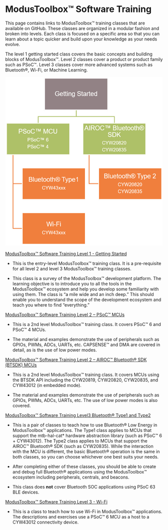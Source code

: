 # ModusToolbox™ Software Training

This page contains links to ModusToolbox™ training classes that are available on GitHub. These classes are organized in a modular fashion and broken into levels. Each class is focused on a specific area so that you can learn about a topic quicker and build upon your knowledge as your needs evolve.

The level 1 getting started class covers the basic concepts and building blocks of ModusToolbox™. Level 2 classes cover a product or product family such as PSoC™. Level 3 classes cover more advanced systems such as Bluetooth®, Wi-Fi, or Machine Learning.

![](ClassChart.jpg)

[ModusToolbox™ Software Training Level 1 - Getting Started](https://github.com/infineon/training-modustoolbox-level1-getting-started)

- This is the entry-level ModusToolbox™ training class. It is a pre-requisite for all level 2 and level 3 ModusToolbox™ training classes.

- This class is a survey of the ModusToolbox™ development platform.  The learning objective is to introduce you to all the tools in the ModusToolbox™ ecosystem and help you develop some familiarity with using them.  The class is “a mile wide and an inch deep.”  This should enable you to understand the scope of the development ecosystem and teach you where to find “everything.”

[ModusToolbox™ Software Training Level 2 – PSoC™ MCUs](https://github.com/infineon/training-modustoolbox-level2-psoc)

- This is a 2nd level ModusToolbox™ training class. It covers PSoC™ 6 and PSoC™ 4 MCUs.

- The material and examples demonstrate the use of peripherals such as GPIOs, PWMs, ADCs,
UARTs, etc. CAPSENSE™ and DMA are covered in detail, as is the use of low power modes.

[ModusToolbox™ Software Training Level 2 – AIROC™ Bluetooth® SDK (BTSDK) MCUs](https://github.com/infineon/training-modustoolbox-level2-btsdk)

- This is a 2nd level ModusToolbox™ training class. It covers MCUs using the BTSDK API including the CYW20819, CYW20820, CYW20835, and CYW43012 (in embedded mode).

- The material and examples demonstrate the use of peripherals such as GPIOs, PWMs, ADCs,
UARTs, etc. The use of low power modes is also covered.

[ModusToolbox™ Software Training Level3 Bluetooth® Type1 and Type2](https://github.com/infineon/training-modustoolbox-level3-bluetooth)

- This is a pair of classes to teach how to use Bluetooth® Low Energy in ModusToolbox™ applications. The Type1 class applies to MCUs that support the mtb-hal-cat* hardware abstraction library (such as PSoC™ 6 + CYW43012). The Type2 class applies to MCUs that support the AIROC™ Bluetooth® SDK (such as CYW20835). While the interaction with the MCU is different, the basic Bluetooth® operation is the same in both classes, so you can choose whichever one best suits your needs.

- After completing either of these classes, you should be able to create and debug full Bluetooth® applications using the ModusToolbox™ ecosystem including peripherals, centrals, and beacons.

- This class does **not** cover Bluetooth SOC applications using PSoC 63 BLE devices.

[ModusToolbox™ Software Training Level 3 - Wi-Fi](https://github.com/infineon/training-modustoolbox-level3-wifi)

- This is a class to teach how to use Wi-Fi in ModusToolbox™ applications. The descriptions and exercises use a PSoC™ 6 MCU as a host to a CYW43012 connectivity device.

